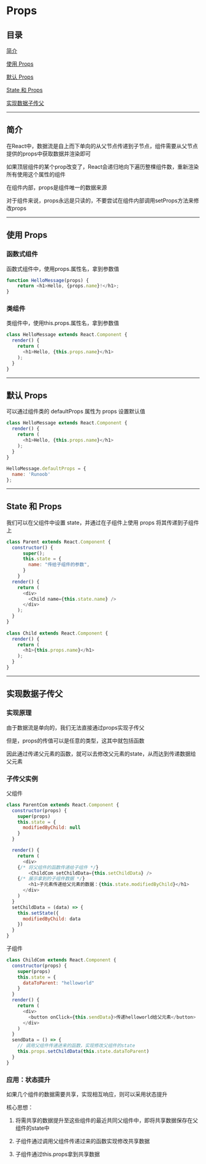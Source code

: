 # Props

## 目录

[简介](#jump1)

[使用 Props](#jump2)

[默认 Props](#jump3)

[State 和 Props](#jump4)

[实现数据子传父](#jump5)

---	

<span id="jump1"></span>

## 简介

在React中，数据流是自上而下单向的从父节点传递到子节点，组件需要从父节点提供的props中获取数据并渲染即可

如果顶层组件的某个prop改变了，React会递归地向下遍历整棵组件数，重新渲染所有使用这个属性的组件

在组件内部，props是组件唯一的数据来源

对于组件来说，props永远是只读的，不要尝试在组件内部调用setProps方法来修改props

---

<span id="jump2"></span>

## 使用 Props

### 函数式组件

函数式组件中，使用props.属性名，拿到参数值

```javascript
function HelloMessage(props) {
    return <h1>Hello, {props.name}!</h1>;
}
```

### 类组件

类组件中，使用this.props.属性名，拿到参数值

```javascript
class HelloMessage extends React.Component {
  render() {
    return (
      <h1>Hello, {this.props.name}</h1>
    );
  }
}
```

---

<span id="jump3"></span>

## 默认 Props

可以通过组件类的 defaultProps 属性为 props 设置默认值

```javascript
class HelloMessage extends React.Component {
  render() {
    return (
      <h1>Hello, {this.props.name}</h1>
    );
  }
}
 
HelloMessage.defaultProps = {
  name: 'Runoob'
};
```

---

<span id="jump4"></span>

## State 和 Props

我们可以在父组件中设置 state，并通过在子组件上使用 props 将其传递到子组件上

```javascript
class Parent extends React.Component {
  constructor() {
      super();
      this.state = {
        name: "传给子组件的参数",
      }
    }
  render() {
    return (
      <div>
        <Child name={this.state.name} />
      </div>
    );
  }
}
 
class Child extends React.Component {
  render() {
    return (
      <h1>{this.props.name}</h1>
    );
  }
}
```

---

<span id="jump5"></span>

## 实现数据子传父

### 实现原理

由于数据流是单向的，我们无法直接通过props实现子传父

但是，props的传值可以是任意的类型，这其中就包括函数

因此通过传递父元素的函数，就可以去修改父元素的state，从而达到传递数据给父元素

### 子传父实例

父组件

```javascript
class ParentCom extends React.Component {
  constructor(props) {
    super(props)
    this.state = {
      modifiedByChild: null
    }
  }

  render() {
    return (
      <div>
	{/* 将父组件的函数传递给子组件 */}
        <ChildCom setChildData={this.setChildData} />
	{/* 展示拿到的子组件数据 */}
        <h1>子元素传递给父元素的数据：{this.state.modifiedByChild}</h1>
      </div>
    )
  }
  setChildData = (data) => {
    this.setState({
      modifiedByChild: data
    })
  }
}
```

子组件

```javascript
class ChildCom extends React.Component {
  constructor(props) {
    super(props)
    this.state = {
      dataToParent: "helloworld"
    }
  }
  render() {
    return (
      <div>
        <button onClick={this.sendData}>传递helloworld给父元素</button>
      </div>
    )
  }
  sendData = () => {
    // 调用父组件传递进来的函数，实现修改父组件的state
    this.props.setChildData(this.state.dataToParent)
  }
}
```

### 应用：状态提升

如果几个组件的数据需要共享，实现相互响应，则可以采用状态提升

核心思想：

1. 将需共享的数据提升至这些组件的最近共同父组件中，即将共享数据保存在父组件的state中

2. 子组件通过调用父组件传递过来的函数实现修改共享数据

3. 子组件通过this.props拿到共享数据
